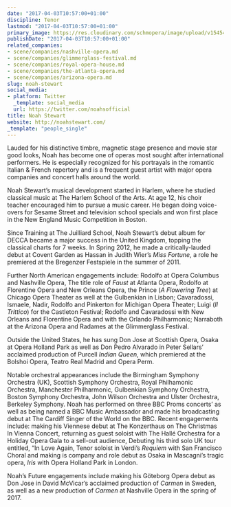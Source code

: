 ```yaml
---
date: "2017-04-03T10:57:00+01:00"
discipline: Tenor
lastmod: "2017-04-03T10:57:00+01:00"
primary_image: https://res.cloudinary.com/schmopera/image/upload/v1545409169/media/webhook-uploads/1491213275798/2017-04-03---Noah-Stewart.jpg.jpg
publishDate: "2017-04-03T10:57:00+01:00"
related_companies:
- scene/companies/nashville-opera.md
- scene/companies/glimmerglass-festival.md
- scene/companies/royal-opera-house.md
- scene/companies/the-atlanta-opera.md
- scene/companies/arizona-opera.md
slug: noah-stewart
social_media:
- platform: Twitter
  _template: social_media
  url: https://twitter.com/noahsofficial
title: Noah Stewart
website: http://noahstewart.com/
_template: "people_single"
---
```


Lauded for his distinctive timbre, magnetic stage presence and movie star good looks, Noah has become one of operas most sought after international performers. He is especially recognized for his portrayals in the romantic Italian & French repertory and is a frequent guest artist with major opera companies and concert halls around the world.

Noah Stewart’s musical development started in Harlem, where he studied classical music at The Harlem School of the Arts. At age 12, his choir teacher encouraged him to pursue a music career.  He began doing voice-overs for Sesame Street and television school specials and won first place in the New England Music Competition in Boston.

Since Training at The Juilliard School, Noah Stewart’s debut album for DECCA became a major success in the United Kingdom, topping the classical charts for 7 weeks.  In Spring 2012, he made a critically-lauded debut at Covent Garden as Hassan in Judith Wier’s *Miss Fortune*, a role he premiered at the Bregenzer Festspiele in the summer of 2011.

Further North American engagements include: Rodolfo at Opera Columbus and Nashville Opera, The title role of *Faust* at Atlanta Opera, Rodolfo at Florentine Opera and New Orleans Opera, the Prince (*A Flowering Tree*) at Chicago Opera Theater as well at the Gulbenkian in Lisbon; Cavaradossi, Ismaele, Nadir, Rodolfo and Pinkerton for Michigan Opera Theater; Luigi (*Il Trittico*) for the Castleton Festival; Rodolfo and Cavaradossi with New Orleans and Florentine Opera and with the Orlando Philharmonic; Narraboth at the Arizona Opera and Radames at the Glimmerglass Festival.

Outside the United States, he has sung Don Jose at Scottish Opera, Osaka at Opera Holland Park as well as Don Pedro Alvarado in Peter Sellars’ acclaimed production of Purcell *Indian Queen*, which premiered at the Bolshoi Opera, Teatro Real Madrid and Opera Perm.

Notable orchestral appearances include the Birmingham Symphony Orchestra (UK), Scottish Symphony Orchestra, Royal Philhamonic Orchestra, Manchester Philharmonic, Gulbenkian Symphony Orchestra, Boston Symphony Orchestra, John Wilson Orchestra and Ulster Orchestra, Berkeley Symphony. Noah has performed on three BBC Proms concerts’ as well as being named a BBC Music Ambassador and made his broadcasting debut at The Cardiff Singer of the World on the BBC.
Recent engagements include: making his Viennese debut at The Konzerthaus on The Christmas In Vienna Concert, returning as guest soloist with The Hallé Orchestra for a Holiday Opera Gala to a sell-out audience, Debuting his third solo UK tour entitled, “In Love Again, Tenor soloist in Verdi’s *Requiem* with San Francisco Choral and making is company and role debut as Osaka in Mascagni’s tragic opera, *Iris* with Opera Holland Park in London.

Noah’s Future engagements include making his Göteborg Opera debut as Don Jose in David McVicar’s acclaimed production of *Carmen* in Sweden, as well as a new production of *Carmen* at Nashville Opera in the spring of 2017.
